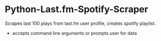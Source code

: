 # Python-Last.fm-Spotify-Scraper
Scrapes last 100 plays from last.fm user profile, creates spotify playlist.

- accepts command line arguments or prompts user for data
